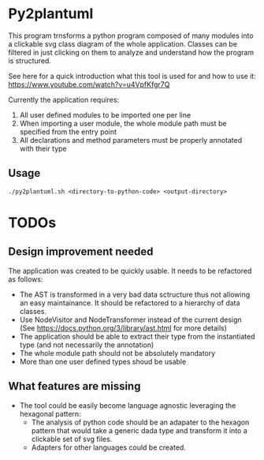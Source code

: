 # Py2plantuml
This program trnsforms a python program composed of many modules into a clickable svg class diagram of the whole application.
Classes can be filtered in just clicking on them to analyze and understand how the program is structured.

See here for a quick introduction what this tool is used for and how to use it: https://www.youtube.com/watch?v=u4VpfKfgr7Q 

Currently the application requires:
1. All user defined modules to be imported one per line
2. When importing a user module, the whole module path must be specified from the entry point
3. All declarations and method parameters must be properly annotated with their type

## Usage
`./py2plantuml.sh <directory-to-python-code> <output-directory>`

# TODOs
## Design improvement needed
The application was created to be quickly usable. It needs to be refactored as follows:
  * The AST is transformed in a very bad data sctructure thus not allowing an easy maintainance. It should be refactored to a hierarchy of data classes.
  * Use NodeVisitor and NodeTransformer instead of the current design (See https://docs.python.org/3/library/ast.html for more details)
  * The application should be able to extract their type from the instantiated type (and not necessarily the annotation)
  * The whole module path should not be absolutely mandatory
  * More than one user defined types shoud be usable
  

## What features are missing
  * The tool could be easily become language agnostic leveraging the hexagonal pattern:
    * The analysis of python code should be an adapater to the hexagon pattern that would take a generic dada type and transform it into a clickable set of svg files.
    * Adapters for other languages could be created.


